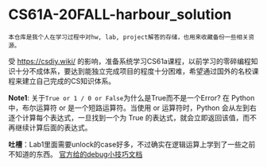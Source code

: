 # CS61A-20FALL-harbour_solution
```
本仓库是我个人在学习过程中对hw, lab, project解答的存储，也用来收藏备份一些相关资源。
```
受 https://csdiy.wiki/ 的影响，准备系统学习CS61a课程，以前学习的零碎编程知识十分不成体系，要达到能独立完成项目的程度十分困难，希望通过国外的名校课程来建立自己完成的CS知识体系。

**Note1**: 关于`True or 1 / 0 or False`为什么是True而不是一个Error?
在 Python 中，布尔运算符 or 是一个短路运算符。当使用 or 运算符时，Python 会从左到右逐个计算每个表达式，一旦找到一个为 True 的表达式，就会立即返回该值，而不再继续计算后面的表达式。

**吐槽**：Lab1里面需要unlock的case好多，不过确实在逻辑运算上学到了一些之前不知道的东西。
[官方给的debug小技巧文档](https://inst.eecs.berkeley.edu/~cs61a/fa20/articles/debugging.html)

